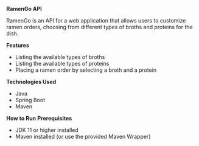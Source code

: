 **RamenGo API**

RamenGo is an API for a web application that allows users to customize ramen orders, choosing from different types of broths and proteins for the dish.

**Features**
- Listing the available types of broths
- Listing the available types of proteins
- Placing a ramen order by selecting a broth and a protein

**Technologies Used**
- Java
- Spring Boot
- Maven

**How to Run**
**Prerequisites**
- JDK 11 or higher installed
- Maven installed (or use the provided Maven Wrapper)
